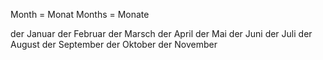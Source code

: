 Month = Monat
Months = Monate


der Januar
der Februar
der Marsch
der April
der Mai
der Juni
der Juli
der August
der September
der Oktober
der November

